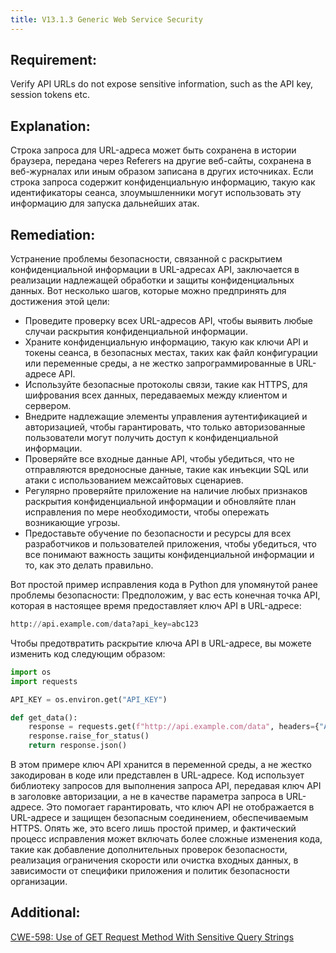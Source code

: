```yaml
---
title: V13.1.3 Generic Web Service Security
---
```




## Requirement:

Verify API URLs do not expose sensitive information, such as the API key, session tokens etc.

## Explanation:

Строка запроса для URL-адреса может быть сохранена в истории браузера, передана через Referers на другие веб-сайты, сохранена в веб-журналах или иным образом записана в других источниках. Если строка запроса содержит конфиденциальную информацию, такую как идентификаторы сеанса, злоумышленники могут использовать эту информацию для запуска дальнейших атак.

## Remediation:

Устранение проблемы безопасности, связанной с раскрытием конфиденциальной информации в URL-адресах API, заключается в реализации надлежащей обработки и защиты конфиденциальных данных. Вот несколько шагов, которые можно предпринять для достижения этой цели: 

- Проведите проверку всех URL-адресов API, чтобы выявить любые случаи раскрытия конфиденциальной информации. 
- Храните конфиденциальную информацию, такую ​​как ключи API и токены сеанса, в безопасных местах, таких как файл конфигурации или переменные среды, а не жестко запрограммированные в URL-адресе API. 
- Используйте безопасные протоколы связи, такие как HTTPS, для шифрования всех данных, передаваемых между клиентом и сервером. 
- Внедрите надлежащие элементы управления аутентификацией и авторизацией, чтобы гарантировать, что только авторизованные пользователи могут получить доступ к конфиденциальной информации.
-  Проверяйте все входные данные API, чтобы убедиться, что не отправляются вредоносные данные, такие как инъекции SQL или атаки с использованием межсайтовых сценариев. 
- Регулярно проверяйте приложение на наличие любых признаков раскрытия конфиденциальной информации и обновляйте план исправления по мере необходимости, чтобы опережать возникающие угрозы.
-  Предоставьте обучение по безопасности и ресурсы для всех разработчиков и пользователей приложения, чтобы убедиться, что все понимают важность защиты конфиденциальной информации и то, как это делать правильно.


Вот простой пример исправления кода в Python для упомянутой ранее проблемы безопасности: Предположим, у вас есть конечная точка API, которая в настоящее время предоставляет ключ API в URL-адресе:

```py
http://api.example.com/data?api_key=abc123

```


Чтобы предотвратить раскрытие ключа API в URL-адресе, вы можете изменить код следующим образом:

```python
import os
import requests

API_KEY = os.environ.get("API_KEY")

def get_data():
    response = requests.get(f"http://api.example.com/data", headers={"Authorization": f"Bearer {API_KEY}"})
    response.raise_for_status()
    return response.json()

```

В этом примере ключ API хранится в переменной среды, а не жестко закодирован в коде или представлен в URL-адресе. Код использует библиотеку запросов для выполнения запроса API, передавая ключ API в заголовке авторизации, а не в качестве параметра запроса в URL-адресе. Это помогает гарантировать, что ключ API не отображается в URL-адресе и защищен безопасным соединением, обеспечиваемым HTTPS. Опять же, это всего лишь простой пример, и фактический процесс исправления может включать более сложные изменения кода, такие как добавление дополнительных проверок безопасности, реализация ограничения скорости или очистка входных данных, в зависимости от специфики приложения и политик безопасности организации.

## Additional:

[CWE-598: Use of GET Request Method With Sensitive Query Strings](https://cwe.mitre.org/data/definitions/598.html)




